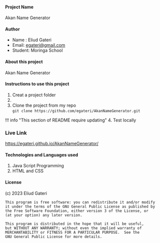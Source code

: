 #### Project Name
Akan Name Generator
#### Author
 - Name : Eliud Gateri
 - Email: egateri@gmail.com
 - Student: Moringa School
#### About this project
Akan Name Generator
#### Instructions to use this project
1. Creat a project folder   
2.  
3. Clone the project from my repo  
 `git clone https://github.com/egateri/AkanNameGenerator.git`    

 !!! info "This section of README require updating"
 4. Test locally
 
### Live Link
 https://egateri.github.io/AkanNameGenerator/

#### Technologies and Languages used
 1. Java Script Programming
 1. HTML and CSS 

####  License
(c) 2023 Eliud Gateri

    This program is free software: you can redistribute it and/or modify
    it under the terms of the GNU General Public License as published by
    the Free Software Foundation, either version 3 of the License, or
    (at your option) any later version.

    This program is distributed in the hope that it will be useful,
    but WITHOUT ANY WARRANTY; without even the implied warranty of
    MERCHANTABILITY or FITNESS FOR A PARTICULAR PURPOSE.  See the
    GNU General Public License for more details.

